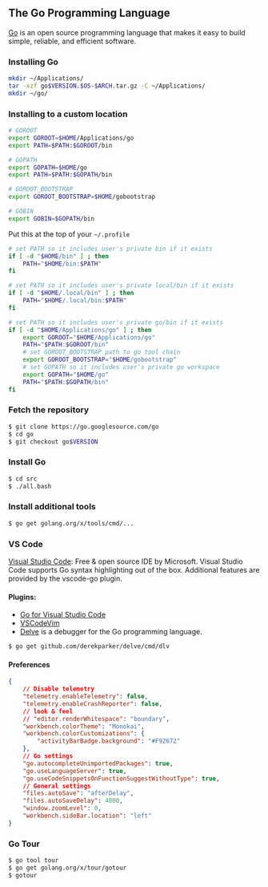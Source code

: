 ## The Go Programming Language

[Go](https://golang.org/) is an open source programming language that makes it easy to build simple, reliable, and efficient software.

### Installing Go

```bash
mkdir ~/Applications/
tar -xzf go$VERSION.$OS-$ARCH.tar.gz -C ~/Applications/
mkdir ~/go/
```

### Installing to a custom location

```bash
# GOROOT
export GOROOT=$HOME/Applications/go
export PATH=$PATH:$GOROOT/bin

# GOPATH
export GOPATH=$HOME/go
export PATH=$PATH:$GOPATH/bin

# GOROOT_BOOTSTRAP
export GOROOT_BOOTSTRAP=$HOME/gobootstrap

# GOBIN
export GOBIN=$GOPATH/bin
```

Put this at the top of your `~/.profile`

```bash
# set PATH so it includes user's private bin if it exists
if [ -d "$HOME/bin" ] ; then
    PATH="$HOME/bin:$PATH"
fi

# set PATH so it includes user's private local/bin if it exists
if [ -d "$HOME/.local/bin" ] ; then
    PATH="$HOME/.local/bin:$PATH"
fi

# set PATH so it includes user's private go/bin if it exists
if [ -d "$HOME/Applications/go" ] ; then
    export GOROOT="$HOME/Applications/go"
    PATH="$PATH:$GOROOT/bin"
    # set GOROOT_BOOTSTRAP path to go tool chain
    export GOROOT_BOOTSTRAP="$HOME/gobootstrap"
    # set GOPATH so it includes user's private go workspace
    export GOPATH="$HOME/go"
    PATH="$PATH:$GOPATH/bin"
fi
```

### Fetch the repository

```bash
$ git clone https://go.googlesource.com/go
$ cd go
$ git checkout go$VERSION
```

### Install Go

```bash
$ cd src
$ ./all.bash
```

### Install additional tools

```bash
$ go get golang.org/x/tools/cmd/...
```

### VS Code

[Visual Studio Code](https://code.visualstudio.com/): Free & open source IDE by Microsoft. Visual Studio Code supports Go syntax highlighting out of the box. Additional features are provided by the vscode-go plugin.

#### Plugins:

* [Go for Visual Studio Code](https://github.com/Microsoft/vscode-go)
* [VSCodeVim](https://github.com/VSCodeVim/Vim)
* [Delve](https://github.com/derekparker/delve) is a debugger for the Go programming language.

```bash
$ go get github.com/derekparker/delve/cmd/dlv
```

#### Preferences

```json
{
    // Disable telemetry
    "telemetry.enableTelemetry": false,
    "telemetry.enableCrashReporter": false,
    // look & feel
    // "editor.renderWhitespace": "boundary",
    "workbench.colorTheme": "Monokai",
    "workbench.colorCustomizations": {
        "activityBarBadge.background": "#F92672"
    },
    // Go settings
    "go.autocompleteUnimportedPackages": true,
    "go.useLanguageServer": true,
    "go.useCodeSnippetsOnFunctionSuggestWithoutType": true,
    // General settings
    "files.autoSave": "afterDelay",
    "files.autoSaveDelay": 4000,
    "window.zoomLevel": 0,
    "workbench.sideBar.location": "left"
}
```

### Go Tour

```bash
$ go tool tour
$ go get golang.org/x/tour/gotour
$ gotour
```
